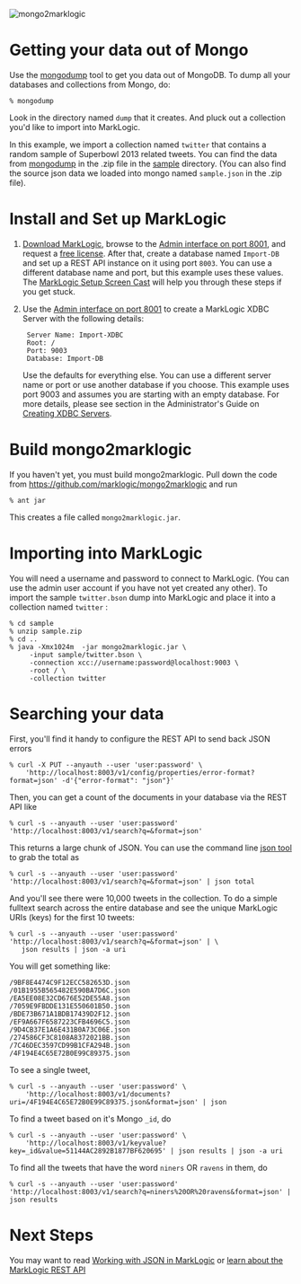 ![mongo2marklogic](http://developer.marklogic.com/media/mongo2marklogic.png)

# Getting your data out of Mongo 

Use the [mongodump][] tool to get you data out of MongoDB.  To dump all your databases and collections 
from Mongo, do:

    % mongodump 
    
Look in the directory named `dump` that it creates.  And pluck out a collection you'd like to import
into MarkLogic.

In this example, we import a collection named `twitter` that contains a random sample of 
Superbowl 2013 related tweets.  You can find the data from [mongodump][] in the
.zip file in the [sample][] directory.  (You can also find the source json data we 
loaded into mongo named `sample.json` in the .zip file).

# Install and Set up MarkLogic

1. [Download MarkLogic][], browse to the [Admin interface on port 8001](http://localhost:8001), and 
   request a [free license][]. After that, create a database named `Import-DB` 
   and set up a REST API instance on it using port `8003`.
   You can use a different database name and port, but this example uses these values. The 
   [MarkLogic Setup Screen Cast][] will help you through these steps if you get stuck.
2. Use the [Admin interface on port 8001](http://localhost:8001) to create a MarkLogic XDBC Server with the following details:

        Server Name: Import-XDBC
        Root: /
        Port: 9003
        Database: Import-DB 
    
    Use the defaults for everything else. You can use a different server name or port or use another database 
    if you choose. This example uses port 9003 and assumes you are starting with an empty database. 
    For more details, please see section in the Administrator's Guide on [Creating XDBC Servers][MarkLogic XDBC Server].

# Build mongo2marklogic

If you haven't yet, you must build mongo2marklogic. Pull down the code from https://github.com/marklogic/mongo2marklogic and run

    % ant jar

This creates a file called `mongo2marklogic.jar`.   

# Importing into MarkLogic

You will need a username and password to connect to MarkLogic. (You can use the admin user account if you have not yet created any other).  To import the sample `twitter.bson` dump into MarkLogic and place it into a collection named `twitter` :

    % cd sample
    % unzip sample.zip
    % cd ..
    % java -Xmx1024m  -jar mongo2marklogic.jar \
         -input sample/twitter.bson \
         -connection xcc://username:password@localhost:9003 \
         -root / \
         -collection twitter
    
# Searching your data

First, you'll find it handy to configure the REST API to send back JSON errors 

    % curl -X PUT --anyauth --user 'user:password' \
        'http://localhost:8003/v1/config/properties/error-format?format=json' -d'{"error-format": "json"}'

Then, you can get a count of the documents in your database via the REST API like

    % curl -s --anyauth --user 'user:password' 'http://localhost:8003/v1/search?q=&format=json'

This returns a large chunk of JSON. You can use the command line [json tool][] to grab the total as

    % curl -s --anyauth --user 'user:password' 'http://localhost:8003/v1/search?q=&format=json' | json total

And you'll see there were 10,000 tweets in the collection.   To do a simple fulltext search across 
the entire database and see the unique MarkLogic URIs (keys) for the first 10 tweets:

    % curl -s --anyauth --user 'user:password' 'http://localhost:8003/v1/search?q=&format=json' | \
       json results | json -a uri

You will get something like:

    /9BF8E4474C9F12ECC582653D.json
    /01B1955B565482E590BA7D6C.json
    /EA5EE08E32CD676E52DE55A8.json
    /7059E9FBDDE131E550601B50.json
    /BDE73B671A1BDB17439D2F12.json
    /EF9A667F6587223CFB4696C5.json
    /9D4CB37E1A6E431B0A73C06E.json
    /274586CF3C8108A8372021BB.json
    /7C46DEC3597CD99B1CFA294B.json
    /4F194E4C65E72B0E99C89375.json

To see a single tweet, 

    % curl -s --anyauth --user 'user:password' \
        'http://localhost:8003/v1/documents?uri=/4F194E4C65E72B0E99C89375.json&format=json' | json

To find a tweet based on it's Mongo `_id`, do

    % curl -s --anyauth --user 'user:password' \
        'http://localhost:8003/v1/keyvalue?key=_id&value=51144AC2892B1877BF620695' | json results | json -a uri

To find all the tweets that have the word `niners` OR `ravens` in them, do

    % curl -s --anyauth --user 'user:password' 'http://localhost:8003/v1/search?q=niners%20OR%20ravens&format=json' | json results

# Next Steps

You may want to read [Working with JSON in MarkLogic][] or [learn about the MarkLogic REST API][]

[MarkLogic]: http://developer.marklogic.com    
[LICENSE.txt]: https://github.com/marklogic/mongo2marklogic/blog/master/LICENSE.txt
[Enterprise NoSQL]: http://developer.marklogic.com/products/marklogic-server/enterprise-nosql
[Download MarkLogic]: http://developer.marklogic.com/products
[Architectural Summary]: http://developer.marklogic.com/learn/arch/diagram-101
[free license]: http://developer.marklogic.com/developer
[MarkLogic XDBC Server]: http://docs.marklogic.com/guide/admin/xdbc#id_21458
[mongodump]: http://docs.mongodb.org/manual/reference/mongodump/
[MarkLogic Setup Screen Cast]: http://www.youtube.com/watch?feature=player_embedded&v=n4Oem-DsQaU
[XCC Sessions]: http://docs.marklogic.com/guide/xcc/concepts#id_15580
[learn about the MarkLogic REST API]: http://developer.marklogic.com/learn/rest
[Working with JSON in MarkLogic]: http://docs.marklogic.com/guide/app-dev/json
[sample]: https://github.com/marklogic/mongo2marklogic/tree/master/sample
[json tool]: https://github.com/trentm/json
